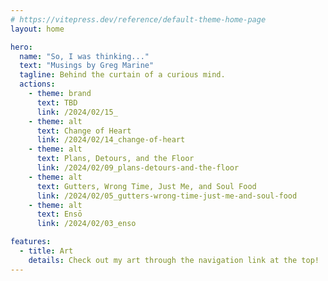 ```yaml
---
# https://vitepress.dev/reference/default-theme-home-page
layout: home

hero:
  name: "So, I was thinking..."
  text: "Musings by Greg Marine"
  tagline: Behind the curtain of a curious mind.
  actions:
    - theme: brand
      text: TBD
      link: /2024/02/15_
    - theme: alt
      text: Change of Heart
      link: /2024/02/14_change-of-heart
    - theme: alt
      text: Plans, Detours, and the Floor
      link: /2024/02/09_plans-detours-and-the-floor
    - theme: alt
      text: Gutters, Wrong Time, Just Me, and Soul Food
      link: /2024/02/05_gutters-wrong-time-just-me-and-soul-food
    - theme: alt
      text: Ensō
      link: /2024/02/03_enso

features:
  - title: Art
    details: Check out my art through the navigation link at the top!
---
```


